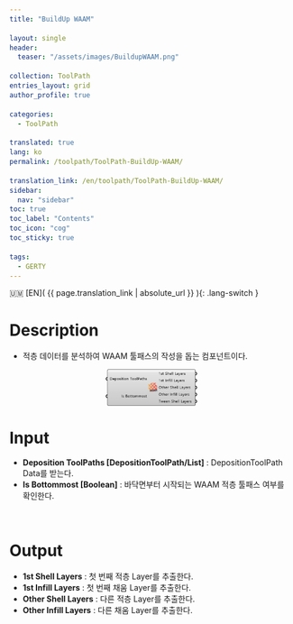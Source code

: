 ```yaml
---
title: "BuildUp WAAM"

layout: single
header:
  teaser: "/assets/images/BuildupWAAM.png"

collection: ToolPath
entries_layout: grid
author_profile: true

categories:
  - ToolPath

translated: true
lang: ko
permalink: /toolpath/ToolPath-BuildUp-WAAM/

translation_link: /en/toolpath/ToolPath-BuildUp-WAAM/
sidebar:
  nav: "sidebar"
toc: true
toc_label: "Contents"
toc_icon: "cog"
toc_sticky: true

tags: 
  - GERTY
---
```


:us_outlying_islands: [EN]( {{ page.translation_link | absolute_url }} ){: .lang-switch }

# Description

* 적층 데이터를 분석하여 WAAM 툴패스의 작성을 돕는 컴포넌트이다.

<p align="center"><img src="/assets/images/BuildupWAAM.png" align="center" width="32%"></p>

# Input

* **Deposition ToolPaths [DepositionToolPath/List]** : DepositionToolPath Data를 받는다.
* **Is Bottommost [Boolean]** : 바닥면부터 시작되는 WAAM 적층 툴패스 여부를 확인한다.

<br>

# Output

* **1st Shell Layers** : 첫 번째 적층 Layer를 추출한다.
* **1st Infill Layers** : 첫 번째 채움 Layer를 추출한다.
* **Other Shell Layers** : 다른 적층 Layer를 추출한다.
* **Other Infill Layers** : 다른 채움 Layer를 추출한다.
